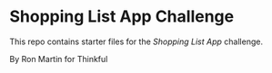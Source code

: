 # Shopping List App Challenge

This repo contains starter files for the *Shopping List App* challenge.

By Ron Martin for Thinkful